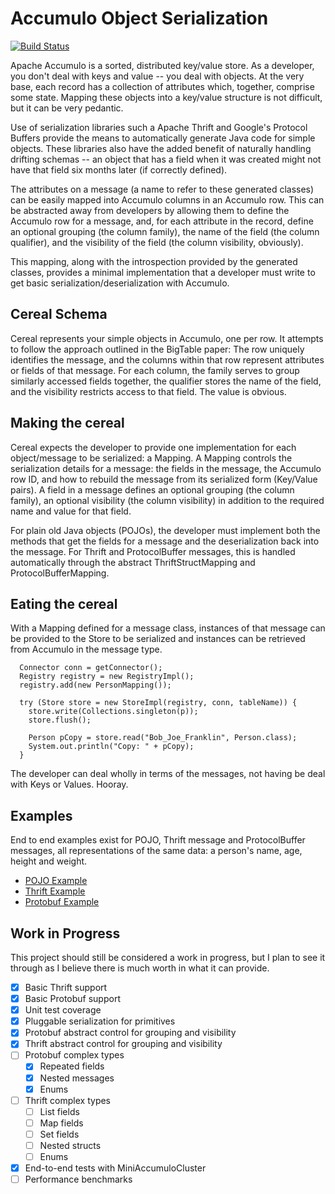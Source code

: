 Accumulo Object Serialization
=============================

[![Build Status](https://travis-ci.org/joshelser/cereal.svg?branch=master)](https://travis-ci.org/joshelser/cereal)

Apache Accumulo is a sorted, distributed key/value store. As a developer, you
don't deal with keys and value -- you deal with objects. At the very base, each
record has a collection of attributes which, together, comprise some state. Mapping
these objects into a key/value structure is not difficult, but it can be very pedantic.

Use of serialization libraries such a Apache Thrift and Google's Protocol Buffers
provide the means to automatically generate Java code for simple objects. These libraries
also have the added benefit of naturally handling drifting schemas -- an object that has
a field when it was created might not have that field six months later (if correctly defined).

The attributes on a message (a name to refer to these generated classes) can be easily mapped
into Accumulo columns in an Accumulo row. This can be abstracted away from developers by allowing
them to define the Accumulo row for a message, and, for each attribute in the record, define an
optional grouping (the column family), the name of the field (the column qualifier), and
the visibility of the field (the column visibility, obviously).

This mapping, along with the introspection provided by the generated classes, provides a minimal
implementation that a developer must write to get basic serialization/deserialization with Accumulo.

Cereal Schema
-------------

Cereal represents your simple objects in Accumulo, one per row. It attempts to follow the approach
outlined in the BigTable paper: The row uniquely identifies the message, and the columns within that
row represent attributes or fields of that message. For each column, the family serves to group similarly
accessed fields together, the qualifier stores the name of the field, and the visibility restricts access
to that field. The value is obvious.

Making the cereal
-----------------

Cereal expects the developer to provide one implementation for each object/message to be serialized:
a Mapping. A Mapping controls the serialization details for a message: the fields in the message,
the Accumulo row ID, and how to rebuild the message from its serialized form (Key/Value pairs). A field
in a message defines an optional grouping (the column family), an optional visibility (the column visibility)
in addition to the required name and value for that field.

For plain old Java objects (POJOs), the developer must implement both the methods that get the
fields for a message and the deserialization back into the message. For Thrift and ProtocolBuffer
messages, this is handled automatically through the abstract ThriftStructMapping and ProtocolBufferMapping.

Eating the cereal
-----------------

With a Mapping defined for a message class, instances of that message can be provided to the Store
to be serialized and instances can be retrieved from Accumulo in the message type.

```
  Connector conn = getConnector();
  Registry registry = new RegistryImpl();
  registry.add(new PersonMapping());

  try (Store store = new StoreImpl(registry, conn, tableName)) {
    store.write(Collections.singleton(p));
    store.flush();

    Person pCopy = store.read("Bob_Joe_Franklin", Person.class);
    System.out.println("Copy: " + pCopy);
  }
```

The developer can deal wholly in terms of the messages, not having be deal with Keys or Values. Hooray.

Examples
--------

End to end examples exist for POJO, Thrift message and ProtocolBuffer messages, all representations
of the same data: a person's name, age, height and weight.

 * [POJO Example][1]
 * [Thrift Example][2]
 * [Protobuf Example][3]

Work in Progress
----------------

This project should still be considered a work in progress, but I plan to see it through as
I believe there is much worth in what it can provide.

- [x] Basic Thrift support
- [x] Basic Protobuf support
- [x] Unit test coverage
- [x] Pluggable serialization for primitives
- [x] Protobuf abstract control for grouping and visibility
- [x] Thrift abstract control for grouping and visibility
- [ ] Protobuf complex types
  - [x] Repeated fields
  - [x] Nested messages
  - [x] Enums
- [ ] Thrift complex types
  - [ ] List fields
  - [ ] Map fields
  - [ ] Set fields
  - [ ] Nested structs
  - [ ] Enums
- [x] End-to-end tests with MiniAccumuloCluster
- [ ] Performance benchmarks

[1]: http://github.com/joshelser/cereal/tree/master/examples/src/main/java/cereal/examples/pojo/PojoExample.java
[2]: http://github.com/joshelser/cereal/tree/master/examples/src/main/java/cereal/examples/thrift/ThriftExample.java
[3]: http://github.com/joshelser/cereal/tree/master/examples/src/main/java/cereal/examples/protobuf/ProtobufExample.java
